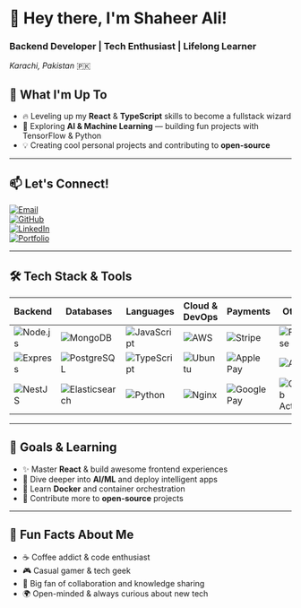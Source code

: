 # 👋 Hey there, I'm **Shaheer Ali!**

### Backend Developer | Tech Enthusiast | Lifelong Learner  
*Karachi, Pakistan* 🇵🇰

## 🚀 What I'm Up To
- 🔥 Leveling up my **React** & **TypeScript** skills to become a fullstack wizard  
- 🤖 Exploring **AI & Machine Learning** — building fun projects with TensorFlow & Python  
- 💡 Creating cool personal projects and contributing to **open-source**  

---

## 📫 Let's Connect!

[![Email](https://img.shields.io/badge/Email-shaheeralirahoo555@gmail.com-c14438?style=for-the-badge&logo=gmail&logoColor=white)](mailto:shaheeralirahoo555@gmail.com)  
[![GitHub](https://img.shields.io/badge/GitHub-shaheeralirahoo-181717?style=for-the-badge&logo=github&logoColor=white)](https://github.com/shaheeralirahoo)  
[![LinkedIn](https://img.shields.io/badge/LinkedIn-Shaheer_Ali-0077B5?style=for-the-badge&logo=linkedin&logoColor=white)](https://www.linkedin.com/in/shaheer-ali-25b400253/)  
[![Portfolio](https://img.shields.io/badge/Portfolio-Shaheer_Ali-4CAF50?style=for-the-badge&logo=vercel&logoColor=white)](https://shaheer-ali.vercel.app/#)  


---

## 🛠️ Tech Stack & Tools

| Backend                 | Databases               | Languages              | Cloud & DevOps          | Payments                  | Others                    |
|------------------------|------------------------|-----------------------|-----------------------|--------------------------|--------------------------|
| ![Node.js](https://img.shields.io/badge/Node.js-339933?style=for-the-badge&logo=node.js&logoColor=white) | ![MongoDB](https://img.shields.io/badge/MongoDB-47A248?style=for-the-badge&logo=mongodb&logoColor=white) | ![JavaScript](https://img.shields.io/badge/JavaScript-F7DF1E?style=for-the-badge&logo=javascript&logoColor=black) | ![AWS](https://img.shields.io/badge/AWS-232F3E?style=for-the-badge&logo=amazonaws&logoColor=white) | ![Stripe](https://img.shields.io/badge/Stripe-635BFF?style=for-the-badge&logo=stripe&logoColor=white) | ![Firebase](https://img.shields.io/badge/Firebase-FFCA28?style=for-the-badge&logo=firebase&logoColor=black) |
| ![Express](https://img.shields.io/badge/Express.js-000000?style=for-the-badge&logo=express&logoColor=white) | ![PostgreSQL](https://img.shields.io/badge/PostgreSQL-336791?style=for-the-badge&logo=postgresql&logoColor=white) | ![TypeScript](https://img.shields.io/badge/TypeScript-3178C6?style=for-the-badge&logo=typescript&logoColor=white) | ![Ubuntu](https://img.shields.io/badge/Ubuntu-E95420?style=for-the-badge&logo=ubuntu&logoColor=white) | ![Apple Pay](https://img.shields.io/badge/Apple_Pay-000000?style=for-the-badge&logo=apple&logoColor=white) | ![Agora](https://img.shields.io/badge/Agora-F96854?style=for-the-badge&logo=agora&logoColor=white) |
| ![NestJS](https://img.shields.io/badge/NestJS-E0234E?style=for-the-badge&logo=nestjs&logoColor=white) | ![Elasticsearch](https://img.shields.io/badge/Elasticsearch-005571?style=for-the-badge&logo=elasticsearch&logoColor=white) | ![Python](https://img.shields.io/badge/Python-3776AB?style=for-the-badge&logo=python&logoColor=white) | ![Nginx](https://img.shields.io/badge/Nginx-009639?style=for-the-badge&logo=nginx&logoColor=white) | ![Google Pay](https://img.shields.io/badge/Google_Pay-5F6368?style=for-the-badge&logo=googlepay&logoColor=white) | ![GitHub Actions](https://img.shields.io/badge/GitHub_Actions-2088FF?style=for-the-badge&logo=githubactions&logoColor=white) |

---

## 🎯 Goals & Learning

- ✨ Master **React** & build awesome frontend experiences  
- 🧠 Dive deeper into **AI/ML** and deploy intelligent apps  
- 🐳 Learn **Docker** and container orchestration  
- 🚀 Contribute more to **open-source** projects  

---

## 🎉 Fun Facts About Me  

- ☕ Coffee addict & code enthusiast  
- 🎮 Casual gamer & tech geek  
- 🤝 Big fan of collaboration and knowledge sharing  
- 🌍 Open-minded & always curious about new tech  



